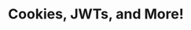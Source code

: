 ---
title: Cookies, JWTs, and More!      # ← label in the sidebar
nav_order: 1             # ← 1st section in the whole book
parent: Identity and Access Control
permalink: /web/Cookies    # (nice clean URL, optional)
---